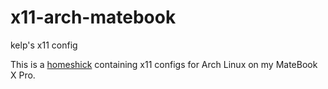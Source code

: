 # x11-arch-matebook
kelp's x11 config

This is a [homeshick](https://github.com/andsens/homeshick) containing x11
configs for Arch Linux on my MateBook X Pro.
